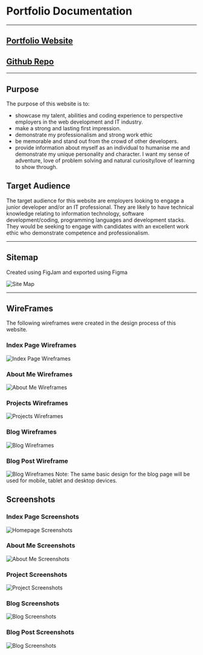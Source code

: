 # Portfolio Documentation
---

## [Portfolio Website](https://dayle-clarke.netlify.app)
## [Github Repo](https://github.com/dayleclarke/portilio-website)

---
## Purpose 

The purpose of this website is to:

* showcase my talent, abilities and coding experience to perspective employers in the web development and IT industry.
* make a strong and lasting first impression.
* demonstrate my professionalism and strong work ethic
* be memorable and stand out from the crowd of other developers.
* provide information about myself as an individual to humanise me and demonstrate my unique personality and character. I want my sense of adventure, love of problem solving and natural curiosity/love of learning to show through.

## Target Audience

The target audience for this website are employers looking to engage a junior developer and/or an IT professional. They are likely to have technical knowledge relating to information technology, software development/coding, programming languages and development stacks.  They would be seeking to engage with candidates with an excellent work ethic who demonstrate competence and professionalism.  

- - -

## Sitemap

Created using FigJam and exported using Figma

![Site Map](./docs/Portfolio%20Site%20Map.png)

---

## WireFrames

The following wireframes were created in the design process of this website.

### Index Page Wireframes

![Index Page Wireframes](./docs/wireframes/index-page-wireframes.jpg)

### About Me Wireframes

![About Me Wireframes](./docs/wireframes/about-me-wireframes.png)

### Projects Wireframes

![Projects Wireframes](./docs/wireframes/projects-wireframes.png)

### Blog Wireframes

![Blog Wireframes](./docs/wireframes/blog-wireframes.png)

### Blog Post Wireframe

![Blog Wireframes](./docs/wireframes/blog-post-wireframe.png)
Note: The same basic design for the blog page will be used for mobile, tablet and desktop devices.

## Screenshots

### Index Page Screenshots

![Homepage Screenshots](./docs/screenshots/homepage-screenshots.png)

### About Me Screenshots

![About Me Screenshots](./docs/screenshots/about-me-screenshots.png)

### Project Screenshots

![Project Screenshots](./docs/screenshots/project-page-screenshoots.png)

### Blog Screenshots

![Blog Screenshots](./docs/screenshots/blog-page-screenshots.png)

### Blog Post Screenshots

![Blog Screenshots](./docs/screenshots/blog-post-screenshot.png)